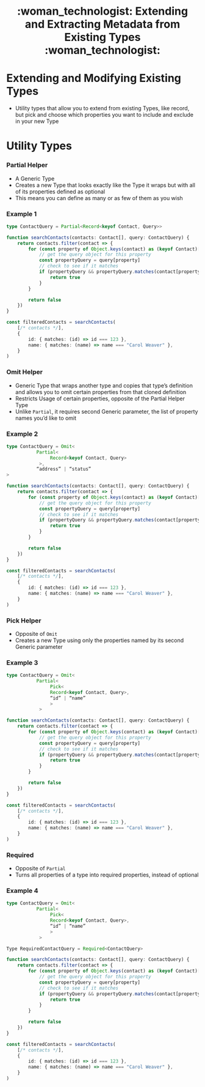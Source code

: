 <div align="center">
   <h1>:woman_technologist: Extending and Extracting Metadata from Existing Types :woman_technologist:</h1>
</div>

<h1>Extending and Modifying Existing Types</h1>

- Utility types that allow you to extend from existing Types, like record, but pick and choose which properties you want to include and exclude in your new Type

<h1>Utility Types</h1>

<h3>Partial Helper</h3>

- A Generic Type
- Creates a new Type that looks exactly like the Type it wraps but with all of its properties defined as optional
- This means you can define as many or as few of them as you wish

<h3>Example 1</h3>

```typescript
type ContactQuery = Partial<Record<keyof Contact, Query>>

function searchContacts(contacts: Contact[], query: ContactQuery) {
    return contacts.filter(contact => {
        for (const property of Object.keys(contact) as (keyof Contact)[]) {
            // get the query object for this property
            const propertyQuery = query[property]
            // check to see if it matches
            if (propertyQuery && propertyQuery.matches(contact[property])) {
                return true
            }
        }

        return false
    })
}

const filteredContacts = searchContacts(
    [/* contacts */],
    {
        id: { matches: (id) => id === 123 },
        name: { matches: (name) => name === "Carol Weaver" },
    }
)
```


<h3>Omit Helper</h3>

- Generic Type that wraps another type and copies that type’s definition and allows you to omit certain properties from that cloned definition
- Restricts Usage of certain properties, opposite of the Partial Helper Type
- Unlike `Partial`, it requires second Generic parameter, the list of property names you’d like to omit

<h3>Example 2</h3>

```typescript
type ContactQuery = Omit<
           Partial<
                Record<keyof Contact, Query>
            >,
           “address” | “status”
>

function searchContacts(contacts: Contact[], query: ContactQuery) {
    return contacts.filter(contact => {
        for (const property of Object.keys(contact) as (keyof Contact)[]) {
            // get the query object for this property
            const propertyQuery = query[property]
            // check to see if it matches
            if (propertyQuery && propertyQuery.matches(contact[property])) {
                return true
            }
        }

        return false
    })
}

const filteredContacts = searchContacts(
    [/* contacts */],
    {
        id: { matches: (id) => id === 123 },
        name: { matches: (name) => name === "Carol Weaver" },
    }
)
```


<h3>Pick Helper</h3>

- Opposite of `Omit`
- Creates a new Type using only the properties named by its second Generic parameter

<h3>Example 3</h3>

```typescript
type ContactQuery = Omit<
           Partial<
                Pick<
                Record<keyof Contact, Query>,
                “id” | “name”
                >
            >

function searchContacts(contacts: Contact[], query: ContactQuery) {
    return contacts.filter(contact => {
        for (const property of Object.keys(contact) as (keyof Contact)[]) {
            // get the query object for this property
            const propertyQuery = query[property]
            // check to see if it matches
            if (propertyQuery && propertyQuery.matches(contact[property])) {
                return true
            }
        }

        return false
    })
}

const filteredContacts = searchContacts(
    [/* contacts */],
    {
        id: { matches: (id) => id === 123 },
        name: { matches: (name) => name === "Carol Weaver" },
    }
)
```


<h3>Required</h3>

- Opposite of `Partial`
- Turns all properties of a type into required properties, instead of optional

<h3>Example 4</h3>

```typescript
type ContactQuery = Omit<
           Partial<
                Pick<
                Record<keyof Contact, Query>,
                “id” | “name”
                >
            >

Type RequiredContactQuery = Required<ContactQuery>

function searchContacts(contacts: Contact[], query: ContactQuery) {
    return contacts.filter(contact => {
        for (const property of Object.keys(contact) as (keyof Contact)[]) {
            // get the query object for this property
            const propertyQuery = query[property]
            // check to see if it matches
            if (propertyQuery && propertyQuery.matches(contact[property])) {
                return true
            }
        }

        return false
    })
}

const filteredContacts = searchContacts(
    [/* contacts */],
    {
        id: { matches: (id) => id === 123 },
        name: { matches: (name) => name === "Carol Weaver" },
    }
)
```

